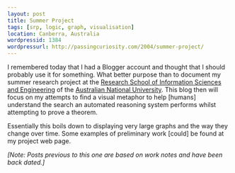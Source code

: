 ```yaml
--- 
layout: post
title: Summer Project
tags: [srp, logic, graph, visualisation]
location: Canberra, Australia
wordpressid: 1384
wordpressurl: http://passingcuriosity.com/2004/summer-project/
---
```


I remembered today that I had a Blogger account and thought that I should
probably use it for something. What better purpose than to document my summer
research project at the [Research School of Information Sciences and
Engineering][2] of the [Australian National University][3]. This blog then
will focus on my attempts to find a visual metaphor to help [humans]
understand the search an automated reasoning system performs whilst attempting
to prove a theorem.

[2]: http://rsise.anu.edu.au/
[3]: http://www.anu.edu.au/

Essentially this boils down to displaying very large graphs and the way they
change over time. Some examples of preliminary work [could] be found at my
project web page.

*[Note: Posts previous to this one are based on work notes and have been back
dated.]*
